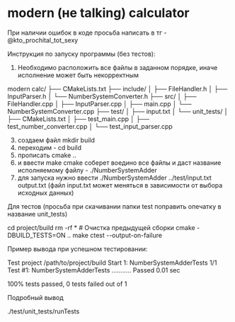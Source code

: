 # modern (не talking) calculator
При наличии ошибок в коде просьба написать в тг - @kto_prochital_tot_sexy

Инструкция по запуску программы (без тестов):

1) Необходимо расположить все файлы в заданном порядке, иначе исполнение может быть некорректным

modern calc/
├── CMakeLists.txt
├── include/
│   ├── FileHandler.h
│   ├── InputParser.h
│   └── NumberSystemConverter.h
├── src/
│   ├── FileHandler.cpp
│   ├── InputParser.cpp
│   ├── main.cpp
│   └── NumberSystemConverter.cpp
├── test/
│   ├── input.txt
│   └── unit_tests/
│       ├── CMakeLists.txt
│       ├── test_main.cpp
│       ├── test_number_converter.cpp
│       └── test_input_parser.cpp

3) создаем файл mkdir build
4) переходим - cd build
5) прописать cmake ..
6) и ввести make
cmake соберет воедино все файлы и даст название исполняемому файлу - ./NumberSystemAdder
7) для запуска нужно ввести ./NumberSystemAdder ../test/input.txt output.txt (файл input.txt может меняться в зависимости от выбора исходных данных)

Для тестов (просьба при скачивании папки test поправить опечатку в название unit_tests)

cd project/build
rm -rf *  # Очистка предыдущей сборки
cmake -DBUILD_TESTS=ON ..
make
ctest --output-on-failure

Пример вывода при успешном тестировании:

Test project /path/to/project/build
    Start 1: NumberSystemAdderTests
1/1 Test #1: NumberSystemAdderTests ...........   Passed    0.01 sec

100% tests passed, 0 tests failed out of 1

Подробный вывод

./test/unit_tests/runTests




